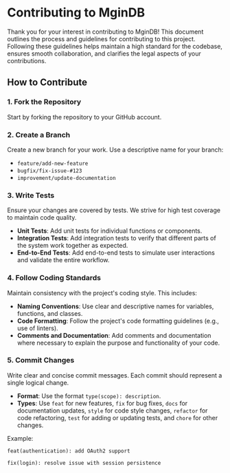 # Contributing to MginDB

Thank you for your interest in contributing to MginDB! This document outlines the process and guidelines for contributing to this project. Following these guidelines helps maintain a high standard for the codebase, ensures smooth collaboration, and clarifies the legal aspects of your contributions.

## How to Contribute

### 1. Fork the Repository

Start by forking the repository to your GitHub account.

### 2. Create a Branch

Create a new branch for your work. Use a descriptive name for your branch:
- `feature/add-new-feature`
- `bugfix/fix-issue-#123`
- `improvement/update-documentation`

### 3. Write Tests

Ensure your changes are covered by tests. We strive for high test coverage to maintain code quality.

- **Unit Tests**: Add unit tests for individual functions or components.
- **Integration Tests**: Add integration tests to verify that different parts of the system work together as expected.
- **End-to-End Tests**: Add end-to-end tests to simulate user interactions and validate the entire workflow.

### 4. Follow Coding Standards

Maintain consistency with the project's coding style. This includes:
- **Naming Conventions**: Use clear and descriptive names for variables, functions, and classes.
- **Code Formatting**: Follow the project's code formatting guidelines (e.g., use of linters).
- **Comments and Documentation**: Add comments and documentation where necessary to explain the purpose and functionality of your code.

### 5. Commit Changes

Write clear and concise commit messages. Each commit should represent a single logical change.

- **Format**: Use the format `type(scope): description`.
- **Types**: Use `feat` for new features, `fix` for bug fixes, `docs` for documentation updates, `style` for code style changes, `refactor` for code refactoring, `test` for adding or updating tests, and `chore` for other changes.

Example:
```plaintext
feat(authentication): add OAuth2 support

fix(login): resolve issue with session persistence

